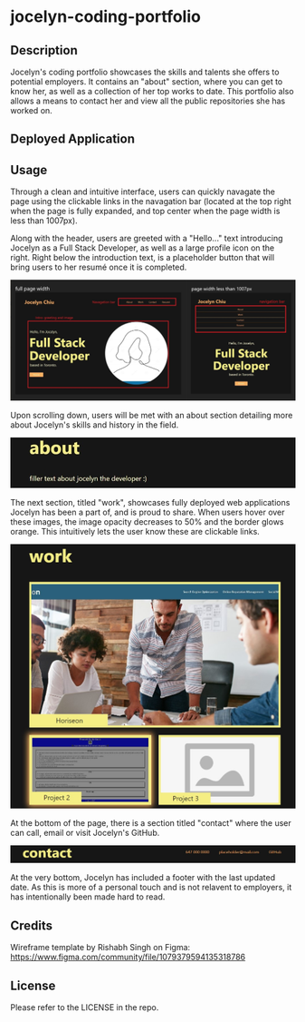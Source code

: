 # jocelyn-coding-portfolio

## Description

Jocelyn's coding portfolio showcases the skills and talents she offers to potential employers. It contains an "about" section, where you can get to know her, as well as a collection of her top works to date. This portfolio also allows a means to contact her and view all the public repositories she has worked on.

## Deployed Application


## Usage

Through a clean and intuitive interface, users can quickly navagate the page using the clickable links in the navagation bar (located at the top right when the page is fully expanded, and top center when the page width is less than 1007px).

Along with the header, users are greeted with a "Hello..." text introducing Jocelyn as a Full Stack Developer, as well as a large profile icon on the right. Right below the introduction text, is a placeholder button that will bring users to her resumé once it is completed.

![header and intro at full width vs at less than 1007px](./assets/images/header-and-intro.jpg)

Upon scrolling down, users will be met with an about section detailing more about Jocelyn's skills and history in the field.

![about section screenshot](./assets/images/about-section.jpg)

The next section, titled "work", showcases fully deployed web applications Jocelyn has been a part of, and is proud to share. When users hover over these images, the image opacity decreases to 50% and the border glows orange. This intuitively lets the user know these are clickable links.

![work section sceenshot](./assets/images/work%20section.jpg)

At the bottom of the page, there is a section titled "contact" where the user can call, email or visit Jocelyn's GitHub.

![contact section screenshot](./assets/images/contact-section.jpg)

At the very bottom, Jocelyn has included a footer with the last updated date. As this is more of a personal touch and is not relavent to employers, it has intentionally been made hard to read.


## Credits

Wireframe template by Rishabh Singh on Figma: https://www.figma.com/community/file/1079379594135318786

## License
Please refer to the LICENSE in the repo.